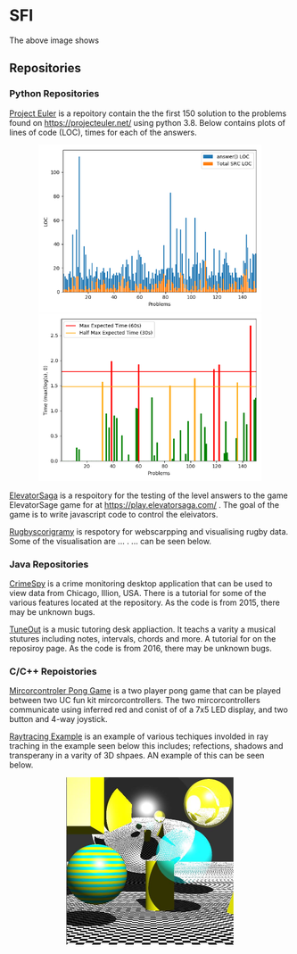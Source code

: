 # SFI
The above image shows 
## Repositories
### Python Repositories
[Project Euler](https://github.com/zactodd/ProjectEuler) is a repoitory contain the the first 150 solution to the problems found on https://projecteuler.net/ using python 3.8. Below contains plots of lines of code (LOC), times for each of the answers.

<p align="center">
  <img src="images/loc_comparision.png" width=400>
  <img src="images/time_comparision.png" width=400>
</p>

[ElevatorSaga](https://github.com/zactodd/ElevatorSaga) is a respoitory for the testing of the level answers to the game ElevatorSage game for at https://play.elevatorsaga.com/ . The goal of the game is to write javascript code to control the eleivators.

[Rugbyscorigramy](https://github.com/zactodd/rugbyscorigramy) is respotory for webscarpping and visualising rugby data. Some of the visualisation are ... . ... can be seen below.

### Java Repositories
[CrimeSpy](https://github.com/zactodd/CrimeSpy) is a crime monitoring desktop application that can be used to view data from Chicago, Illion, USA. There is a tutorial for some of the various features located at the repository. As the code is from 2015, there may be unknown bugs.

[TuneOut](https://github.com/zactodd/TuneOut) is a music tutoring desk appliaction. It teachs a varity a musical stutures including notes, intervals, chords and more. A tutorial for on the reposiroy page. As the code is from 2016, there may be unknown bugs.

### C/C++ Repoistories

[Mircorcontroler Pong Game](https://github.com/zactodd/uc-fun-kit-pong) is a two player pong game that can be played between two UC fun kit mircorcontrollers. The two mircorcontrollers communicate using inferred red and conist of of a 7x5 LED display, and two button and 4-way joystick.

[Raytracing Example](https://github.com/zactodd/Ray-Tracing) is an example of various techiques involded in ray traching in the example seen below this includes; refections, shadows and transperany in a varity of 3D shpaes. AN example of this can be seen below.

<p align="center">
  <img src="images/raytracing_result.jpg" width=300>
</p>

